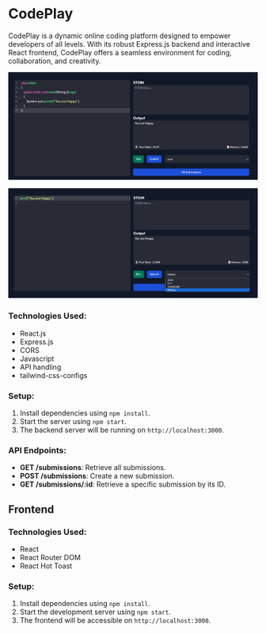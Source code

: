 # CodePlay

CodePlay is a dynamic online coding platform designed to empower developers of all levels. With its robust Express.js backend and interactive React frontend, CodePlay offers a seamless environment for coding, collaboration, and creativity.

![image](1st.png)

![image](2nd.png)


### Technologies Used:
- React.js
- Express.js
- CORS
- Javascript
- API handling
- tailwind-css-configs

### Setup:
1. Install dependencies using `npm install`.
2. Start the server using `npm start`.
3. The backend server will be running on `http://localhost:3000`.

### API Endpoints:
- **GET /submissions**: Retrieve all submissions.
- **POST /submissions**: Create a new submission.
- **GET /submissions/:id**: Retrieve a specific submission by its ID.

## Frontend

### Technologies Used:
- React
- React Router DOM
- React Hot Toast

### Setup:
1. Install dependencies using `npm install`.
2. Start the development server using `npm start`.
3. The frontend will be accessible on `http://localhost:3000`.
